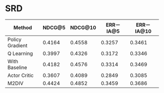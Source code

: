 # SRD

|Method | NDCG@5 | NDCG@10 |ERR－IA@5 |ERR－IA@10|
| ------ | ------ | ------ | ------ | ------ |
|Policy Gradient | 0.4164| 0.4558 |0.3257|0.3461|
|Q Learning |0.3997 |0.4326 |0.3172|0.3346|
|With Baseline | 0.4182|0.4576|0.3314|0.3469|
|Actor Critic | 0.3607 |0.4089|0.2849|0.3085|
|M2DIV | 0.4424 | 0.4852 | 0.3459 | 0.3686 |

